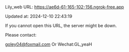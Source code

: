 Lily_web URL: https://ae6d-61-165-102-156.ngrok-free.app

Updated at: 2024-12-10 22:43:19

If you cannot open this URL, the server might be down.

Please contact: 

goley04@foxmail.com Or Wechat:GL_yeaH